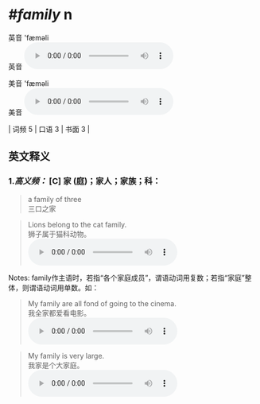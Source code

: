 # ***\#family*** n
英音 'fæməli  
英音
<audio src="./media/family-B.aac" controls="controls"></audio>

美音 'fæməli  
美音
<audio src="./media/family.aac" controls="controls"></audio>



| 词频 5 | 口语 3 | 书面 3 |  

英文释义
---
### 1.*高义频：* **[C] 家 (庭)；家人；家族；科：**  

 > a family of three  
 > 三口之家    

 > Lions belong to the cat family.  
 > 狮子属于猫科动物。    
<audio src="./media/family-2.aac" controls="controls"></audio>

Notes: family作主语时，若指“各个家庭成员”，谓语动词用复数；若指“家庭”整体，则谓语动词用单数。如：  
 > My family are all fond of going to the cinema.  
 > 我全家都爱看电影。    
<audio src="./media/family-3.aac" controls="controls"></audio>

 > My family is very large.  
 > 我家是个大家庭。    
<audio src="./media/family-4.aac" controls="controls"></audio>


